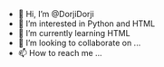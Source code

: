 - 👋 Hi, I’m @DorjiDorji
- 👀 I’m interested in Python and HTML
- 🌱 I’m currently learning HTML
- 💞️ I’m looking to collaborate on ...
- 📫 How to reach me ...

<!---
DorjiDorji/DorjiDorji is a ✨ special ✨ repository because its `README.md` (this file) appears on your GitHub profile.
You can click the Preview link to take a look at your changes.
--->
